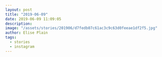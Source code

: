 ```yaml
---
layout: post
title: "2019-06-09"
date: 2019-06-09 11:09:05
description: 
image: "/assets/stories/201906/d7fedb07c61ac3c9c63d0feeae1df2f5.jpg"
author: Elise Plain
tags: 
  - stories
  - instagram
---
```



<p></p>
